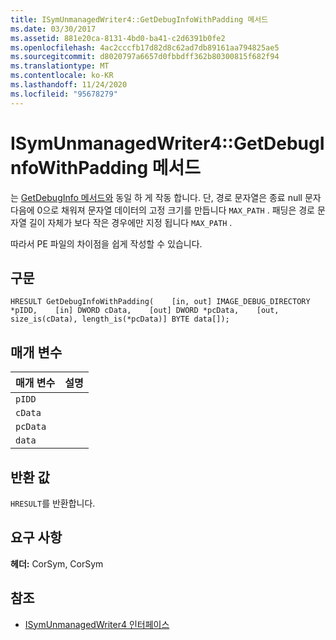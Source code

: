```yaml
---
title: ISymUnmanagedWriter4::GetDebugInfoWithPadding 메서드
ms.date: 03/30/2017
ms.assetid: 881e20ca-8131-4bd0-ba41-c2d6391b0fe2
ms.openlocfilehash: 4ac2cccfb17d82d8c62ad7db89161aa794825ae5
ms.sourcegitcommit: d8020797a6657d0fbbdff362b80300815f682f94
ms.translationtype: MT
ms.contentlocale: ko-KR
ms.lasthandoff: 11/24/2020
ms.locfileid: "95678279"
---
```

# <a name="isymunmanagedwriter4getdebuginfowithpadding-method"></a>ISymUnmanagedWriter4::GetDebugInfoWithPadding 메서드

는 [GetDebugInfo 메서드와](isymunmanagedwriter-getdebuginfo-method.md) 동일 하 게 작동 합니다. 단, 경로 문자열은 종료 null 문자 다음에 0으로 채워져 문자열 데이터의 고정 크기를 만듭니다 `MAX_PATH` . 패딩은 경로 문자열 길이 자체가 보다 작은 경우에만 지정 됩니다 `MAX_PATH` .  
  
 따라서 PE 파일의 차이점을 쉽게 작성할 수 있습니다.  
  
## <a name="syntax"></a>구문  
  
```idl  
HRESULT GetDebugInfoWithPadding(    [in, out] IMAGE_DEBUG_DIRECTORY *pIDD,    [in] DWORD cData,    [out] DWORD *pcData,    [out, size_is(cData), length_is(*pcData)] BYTE data[]);  
```  
  
## <a name="parameters"></a>매개 변수  
  
|매개 변수|설명|  
|---------------|-----------------|  
|`pIDD`||  
|`cData`||  
|`pcData`||  
|`data`||  
  
## <a name="return-value"></a>반환 값  

 `HRESULT`를 반환합니다.  
  
## <a name="requirements"></a>요구 사항  

 **헤더:** CorSym, CorSym  
  
## <a name="see-also"></a>참조

- [ISymUnmanagedWriter4 인터페이스](isymunmanagedwriter4-interface.md)
